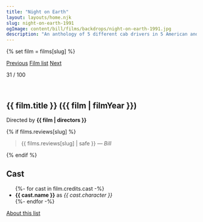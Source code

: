 ```yaml
---
title: "Night on Earth"
layout: layouts/home.njk
slug: night-on-earth-1991
ogImage: content/bill/films/backdrops/night-on-earth-1991.jpg
description: "An anthology of 5 different cab drivers in 5 American and European cities and their remarkable fares on the same eventful night."
---
```


{% set film = films[slug] %}

<nav class="films">
  <a class="prev" href="../delicatessen-1991">Previous</a>
  <a href="../">Film list</a>
  <a class="next" href="../the-fugitive-1993">Next</a>
</nav>

<p>31 / 100</p>

<article class="film">
  <div class="backdrop-and-poster">
    <img class="poster" src="../films/posters/{{ slug }}.jpg" alt="">
    <img class="backdrop" src="../films/backdrops/{{ slug }}.jpg" alt="">
  </div>

  <h1>{{ film.title }} ({{ film | filmYear }})</h1>

  

  <p class="director">
    Directed by <strong>{{ film | directors }}</strong>
  </p>

  {% if films.reviews[slug] %}
    <blockquote> 
      {{ films.reviews[slug] | safe }} <em>— Bill</em>
    </blockquote> 
  {% endif %}

  <h2>
    Cast
  </h2>
  <ul>
    {%- for cast in film.credits.cast -%}
      <li>
        <strong>{{ cast.name }}</strong> as <em>{{ cast.character }}</em>
      </li>
    {%- endfor -%}
  </ul>
</article>
<footer>
  <a href="../about">About this list</a>
</footer>

